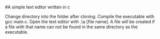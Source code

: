 #A simple text editor written in c

Change directory into the folder after cloning.
Compile the executable with gcc main.c.
Open the text editor with .\a [file name].
A file will be created if a file with that name can not be found in the same directory as the executable.
